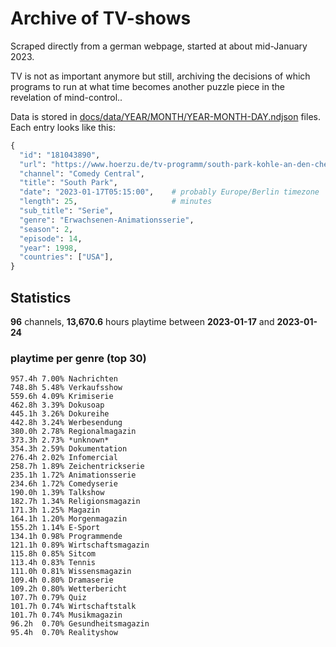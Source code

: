 # Archive of TV-shows

Scraped directly from a german webpage, started at about mid-January 2023.

TV is not as important anymore but still, archiving the decisions of which programs to run at what time
becomes another puzzle piece in the revelation of mind-control.. 

Data is stored in [docs/data/YEAR/MONTH/YEAR-MONTH-DAY.ndjson](docs/data/) files. 
Each entry looks like this:

```python
{
  "id": "181043890", 
  "url": "https://www.hoerzu.de/tv-programm/south-park-kohle-an-den-chefkoch/bid_181043890/", 
  "channel": "Comedy Central", 
  "title": "South Park", 
  "date": "2023-01-17T05:15:00",    # probably Europe/Berlin timezone 
  "length": 25,                     # minutes 
  "sub_title": "Serie", 
  "genre": "Erwachsenen-Animationsserie", 
  "season": 2, 
  "episode": 14, 
  "year": 1998, 
  "countries": ["USA"],
}
```

## Statistics

**96** channels, **13,670.6** hours playtime between **2023-01-17** and **2023-01-24**


### playtime per genre (top 30)

    957.4h 7.00% Nachrichten
    748.8h 5.48% Verkaufsshow
    559.6h 4.09% Krimiserie
    462.8h 3.39% Dokusoap
    445.1h 3.26% Dokureihe
    442.8h 3.24% Werbesendung
    380.0h 2.78% Regionalmagazin
    373.3h 2.73% *unknown*
    354.3h 2.59% Dokumentation
    276.4h 2.02% Infomercial
    258.7h 1.89% Zeichentrickserie
    235.1h 1.72% Animationsserie
    234.6h 1.72% Comedyserie
    190.0h 1.39% Talkshow
    182.7h 1.34% Religionsmagazin
    171.3h 1.25% Magazin
    164.1h 1.20% Morgenmagazin
    155.2h 1.14% E-Sport
    134.1h 0.98% Programmende
    121.1h 0.89% Wirtschaftsmagazin
    115.8h 0.85% Sitcom
    113.4h 0.83% Tennis
    111.0h 0.81% Wissensmagazin
    109.4h 0.80% Dramaserie
    109.2h 0.80% Wetterbericht
    107.7h 0.79% Quiz
    101.7h 0.74% Wirtschaftstalk
    101.7h 0.74% Musikmagazin
    96.2h  0.70% Gesundheitsmagazin
    95.4h  0.70% Realityshow
